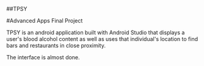 ##TPSY

#Advanced Apps Final Project

TPSY is an android application built with Android Studio that displays a user's blood alcohol content as well as uses that individual's location to find bars and restaurants in close proximity.

The interface is almost done.